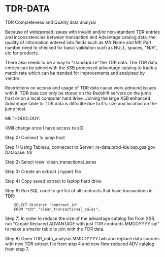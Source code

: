 # TDR-DATA
TDR Completeness and Quality data analysis 

Because of widespread issues with invalid and/or non-standard TDR entries and
inconsistencies between transaction and Advantage catalog data, the quality of information entered into
fields such as Mfr Name and Mfr Part number need to checked for basic validation such as NULL, spaces,
"N/A", etc for products.

There also needs to be a way to "standardize" the TDR data.  The TDR data entries can be joined with the XSB 
processed advantage catalog to track a match rate which can be trended for improvements and analyized by vendor.


Restrictions on access and usage of TDR data cause work adround issues with it.  TDR data can only be stored on the Redshift servers on the jump host or on a local computer hard drive.  Joining the large XSB enhanced Advantage table to TDR data is diffculte due to it's size and location on the jump host.


METHODOLOGY:

(Will change once I have access to s3)

Step 0) Connect to jump host

Step 1)  Using Tableau, connecect to Server: rs-data.prod-lde.bsp.gsa.gov Database: tdr

Step 2) Select view: clean_tranactional_sales

Step 3) Create an extract (.hyper) file

Step 4) Copy saved extract to laptop hard drive

Step 6) Run SQL code to get list of all contracts that have transactions in TDR:

        SELECT distinct "contract_id"
        FROM "tdr"."clean_transactional_sales";
        
Step 7) In order to reduce the size of the advantage catalog file from XSB, run "Create Reduced ADVANTAGE with just TDR contracts MMDDYYYY.sql" to make a smaller table to join with the TDR data.

Step 8) Open TDR_data_analysis MMDDYYYY.twb and replace data sources with new TDR extract file from step 4 and new New reduced ADV catalog from step 7.








